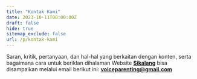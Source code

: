 ```yaml
---
title: "Kontak Kami"
date: 2023-10-11T00:00:00Z
draft: false
hide: true
sitemap_exclude: false
url: /p/kontak-kami
---
```


Saran, kritik, pertanyaan, dan hal-hal yang berkaitan dengan konten, serta bagaimana cara untuk beriklan dihalaman Website **[Sikalang](/)** bisa disampaikan melalui email berikut ini: **voiceparenting@gmail.com**